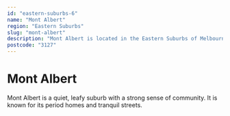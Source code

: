 ```yaml
---
id: "eastern-suburbs-6"
name: "Mont Albert"
region: "Eastern Suburbs"
slug: "mont-albert"
description: "Mont Albert is located in the Eastern Suburbs of Melbourne. Find trusted local plumbers serving this area."
postcode: "3127"
---
```


# Mont Albert

Mont Albert is a quiet, leafy suburb with a strong sense of community. It is known for its period homes and tranquil streets. 